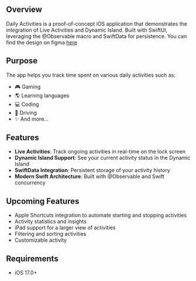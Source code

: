 ## Overview
Daily Activities is a proof-of-concept iOS application that demonstrates the integration of Live Activities and Dynamic Island. Built with SwiftUI, leveraging the @Observable macro and SwiftData for persistence.
You can find the design on figma [here](https://www.figma.com/design/lMO30lAnmbGcKj30kpPEVw/Daily-Activities?node-id=1-7&t=huqfmdj8Hp59P91b-1)

## Purpose
The app helps you track time spent on various daily activities such as:
- 🎮 Gaming
- 🌎 Learning languages
- 💻 Coding
- 🚗 Driving
- ✨ And more...

## Features
- **Live Activities**: Track ongoing activities in real-time on the lock screen
- **Dynamic Island Support**: See your current activity status in the Dynamic Island
- **SwiftData Integration**: Persistent storage of your activity history
- **Modern Swift Architecture**: Built with @Observable and Swift concurrency

## Upcoming Features
- Apple Shortcuts integration to automate starting and stopping activities
- Activity statistics and insights
- iPad support for a larger view of activities
- Filtering and sorting activities
- Customizable activity

## Requirements
- iOS 17.0+
